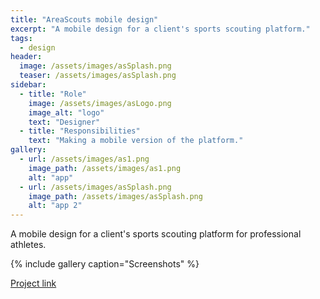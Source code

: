 ```yaml
---
title: "AreaScouts mobile design"
excerpt: "A mobile design for a client's sports scouting platform."
tags:
  - design
header:
  image: /assets/images/asSplash.png
  teaser: /assets/images/asSplash.png
sidebar:
  - title: "Role"
    image: /assets/images/asLogo.png
    image_alt: "logo"
    text: "Designer"
  - title: "Responsibilities"
    text: "Making a mobile version of the platform."
gallery:
  - url: /assets/images/as1.png
    image_path: /assets/images/as1.png
    alt: "app"
  - url: /assets/images/asSplash.png
    image_path: /assets/images/asSplash.png
    alt: "app 2"
---
```

A mobile design for a client's sports scouting platform for professional athletes.

{% include gallery caption="Screenshots" %}

<a href="https://www.behance.net/gallery/88245827/Area-Scouts/" class="btn btn--primary">Project link</a>
